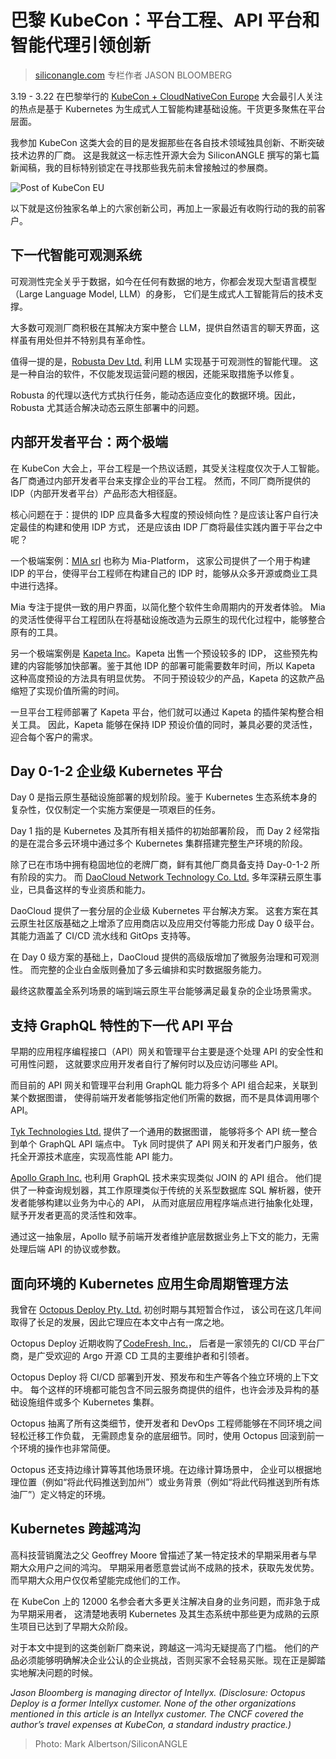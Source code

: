 # 巴黎 KubeCon：平台工程、API 平台和智能代理引领创新

> [siliconangle.com](https://siliconangle.com/2024/03/23/platform-engineering-api-platforms-intelligent-agents-dominate-innovation-kubecon-paris/) 专栏作者 JASON BLOOMBERG

3.19 - 3.22 在巴黎举行的 [KubeCon + CloudNativeCon Europe](https://events.linuxfoundation.org/kubecon-cloudnativecon-europe/)
大会最引人关注的热点是基于 Kubernetes 为生成式人工智能构建基础设施。干货更多聚焦在平台层面。

我参加 KubeCon 这类大会的目的是发掘那些在各自技术领域独具创新、不断突破技术边界的厂商。
这是我就这一标志性开源大会为 SiliconANGLE 撰写的第七篇新闻稿，我的目标特别锁定在寻找那些我先前未曾接触过的参展商。

![Post of KubeCon EU](../images/KubeConEU1.jpg)

以下就是这份独家名单上的六家创新公司，再加上一家最近有收购行动的我的前客户。

## 下一代智能可观测系统

可观测性完全关乎于数据，如今在任何有数据的地方，你都会发现大型语言模型（Large Language Model, LLM）的身影，
它们是生成式人工智能背后的技术支撑。

大多数可观测厂商积极在其解决方案中整合 LLM，提供自然语言的聊天界面，这样虽有用处但并不特别具有革命性。

值得一提的是，[Robusta Dev Ltd.](https://home.robusta.dev/) 利用 LLM 实现基于可观测性的智能代理。
这是一种自治的软件，不仅能发现运营问题的根因，还能采取措施予以修复。

Robusta 的代理以迭代方式执行任务，能动态适应变化的数据环境。因此，Robusta 尤其适合解决动态云原生部署中的问题。

## 内部开发者平台：两个极端

在 KubeCon 大会上，平台工程是一个热议话题，其受关注程度仅次于人工智能。各厂商通过内部开发者平台来支撑企业的平台工程。
然而，不同厂商所提供的 IDP（内部开发者平台）产品形态大相径庭。

核心问题在于：提供的 IDP 应具备多大程度的预设倾向性？是应该让客户自行决定最佳的构建和使用 IDP 方式，
还是应该由 IDP 厂商将最佳实践内置于平台之中呢？

一个极端案例：[MIA srl](https://mia-platform.eu/) 也称为 Mia-Platform，
这家公司提供了一个用于构建 IDP 的平台，使得平台工程师在构建自己的 IDP 时，能够从众多开源或商业工具中进行选择。

Mia 专注于提供一致的用户界面，以简化整个软件生命周期内的开发者体验。
Mia 的灵活性使得平台工程团队在将基础设施改造为云原生的现代化过程中，能够整合原有的工具。

另一个极端案例是 [Kapeta Inc](https://kapeta.com/)。Kapeta 出售一个预设较多的 IDP，
这些预先构建的内容能够加快部署。鉴于其他 IDP 的部署可能需要数年时间，所以 Kapeta 这种高度预设的方法具有明显优势。
不同于预设较少的产品，Kapeta 的这款产品缩短了实现价值所需的时间。

一旦平台工程师部署了 Kapeta 平台，他们就可以通过 Kapeta 的插件架构整合相关工具。
因此，Kapeta 能够在保持 IDP 预设价值的同时，兼具必要的灵活性，迎合每个客户的需求。

## Day 0-1-2 企业级 Kubernetes 平台

Day 0 是指云原生基础设施部署的规划阶段。鉴于 Kubernetes 生态系统本身的复杂性，仅仅制定一个实施方案便是一项艰巨的任务。

Day 1 指的是 Kubernetes 及其所有相关插件的初始部署阶段，
而 Day 2 经常指的是在混合多云环境中通过多个 Kubernetes 集群搭建完整生产环境的阶段。

除了已在市场中拥有稳固地位的老牌厂商，鲜有其他厂商具备支持 Day-0-1-2 所有阶段的实力。
而 [DaoCloud Network Technology Co. Ltd.](https://www.daocloud.io/en/)
多年深耕云原生事业，已具备这样的专业资质和能力。

DaoCloud 提供了一套分层的企业级 Kubernetes 平台解决方案。
这套方案在其云原生社区版基础之上增添了应用商店以及应用交付等能力形成 Day 0 级平台。
其能力涵盖了 CI/CD 流水线和 GitOps 支持等。

在 Day 0 级方案的基础上，DaoCloud 提供的高级版增加了微服务治理和可观测性。
而完整的企业白金版则叠加了多云编排和实时数据服务能力。

最终这款覆盖全系列场景的端到端云原生平台能够满足最复杂的企业场景需求。

## 支持 GraphQL 特性的下一代 API 平台

早期的应用程序编程接口（API）网关和管理平台主要是逐个处理 API 的安全性和可用性问题，
这就要求应用开发者自行了解何时以及应访问哪些 API。

而目前的 API 网关和管理平台利用 GraphQL 能力将多个 API 组合起来，关联到某个数据图谱，
使得前端开发者能够指定他们所需的数据，而不是具体调用哪个 API。

[Tyk Technologies Ltd.](https://tyk.io/) 提供了一个通用的数据图谱，
能够将多个 API 统一整合到单个 GraphQL API 端点中。
Tyk 同时提供了 API 网关和开发者门户服务，依托全开源技术底座，实现高性能 API 能力。

[Apollo Graph Inc.](https://www.apollographql.com/) 也利用 GraphQL 技术来实现类似 JOIN 的 API 组合。
他们提供了一种查询规划器，其工作原理类似于传统的关系型数据库 SQL 解析器，使开发者能够构建以业务为中心的 API，
从而对底层应用程序端点进行抽象化处理，赋予开发者更高的灵活性和效率。

通过这一抽象层，Apollo 赋予前端开发者维护底层数据业务上下文的能力，无需处理后端 API 的协议或参数。

## 面向环境的 Kubernetes 应用生命周期管理方法

我曾在 [Octopus Deploy Pty. Ltd.](https://octopus.com/) 初创时期与其短暂合作过，
该公司在这几年间取得了长足的发展，因此它理应在本文中占有一席之地。

Octopus Deploy 近期收购了[CodeFresh, Inc.](https://codefresh.io/)，
后者是一家领先的 CI/CD 平台厂商，是广受欢迎的 Argo 开源 CD 工具的主要维护者和引领者。

Octopus Deploy 将 CI/CD 部署到开发、预发布和生产等各个独立环境的上下文中。
每个这样的环境都可能包含不同云服务商提供的组件，也许会涉及异构的基础设施组件或多个 Kubernetes 集群。

Octopus 抽离了所有这类细节，使开发者和 DevOps 工程师能够在不同环境之间轻松迁移工作负载，
无需顾虑复杂的底层细节。同时，使用 Octopus 回滚到前一个环境的操作也非常简便。

Octopus 还支持边缘计算等其他场景环境。在边缘计算场景中，
企业可以根据地理位置（例如“将此代码推送到加州”）或业务背景（例如“将此代码推送到所有炼油厂”）定义特定的环境。

## Kubernetes 跨越鸿沟

高科技营销魔法之父 Geoffrey Moore 曾描述了某一特定技术的早期采用者与早期大众用户之间的鸿沟。
早期采用者愿意尝试尚不成熟的技术，获取先发优势。而早期大众用户仅仅希望能完成他们的工作。

在 KubeCon 上的 12000 名参会者大多更关注解决自身的业务问题，而非急于成为早期采用者，
这清楚地表明 Kubernetes 及其生态系统中那些更为成熟的云原生项目已达到了早期大众阶段。

对于本文中提到的这类创新厂商来说，跨越这一鸿沟无疑提高了门槛。
他们的产品必须能够明确解决企业公认的企业挑战，否则买家不会轻易买账。现在正是脚踏实地解决问题的时候。

_Jason Bloomberg is managing director of Intellyx. (Disclosure: Octopus Deploy is a former Intellyx customer. None of the other organizations mentioned in this article is an Intellyx customer. The CNCF covered the author’s travel expenses at KubeCon, a standard industry practice.)_

> Photo: Mark Albertson/SiliconANGLE

